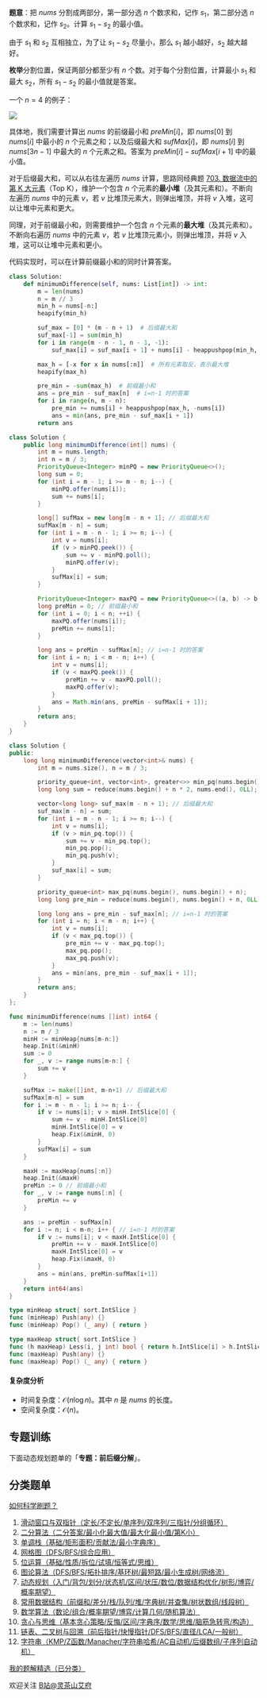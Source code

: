 **题意**：把 $\textit{nums}$ 分割成两部分，第一部分选 $n$ 个数求和，记作 $s_1$，第二部分选 $n$ 个数求和，记作 $s_2$。计算 $s_1-s_2$ 的最小值。

由于 $s_1$ 和 $s_2$ 互相独立，为了让 $s_1-s_2$ 尽量小，那么 $s_1$ 越小越好，$s_2$ 越大越好。

**枚举**分割位置，保证两部分都至少有 $n$ 个数。对于每个分割位置，计算最小 $s_1$ 和最大 $s_2$，所有 $s_1-s_2$ 的最小值就是答案。

一个 $n=4$ 的例子：

![](https://pic.leetcode-cn.com/1644495549-IzYFpw-LC2163.drawio.png)

具体地，我们需要计算出 $\textit{nums}$ 的前缀最小和 $\textit{preMin}[i]$，即 $\textit{nums}[0]$ 到 $\textit{nums}[i]$ 中最小的 $n$ 个元素之和；以及后缀最大和 $\textit{sufMax}[i]$，即 $\textit{nums}[i]$ 到 $\textit{nums}[3n-1]$ 中最大的 $n$ 个元素之和。答案为 $\textit{preMin}[i]-\textit{sufMax}[i+1]$ 中的最小值。

对于后缀最大和，可以从右往左遍历 $\textit{nums}$ 计算，思路同经典题 [703. 数据流中的第 K 大元素](https://leetcode.cn/problems/kth-largest-element-in-a-stream/)（Top K），维护一个包含 $n$ 个元素的**最小堆**（及其元素和）。不断向左遍历 $\textit{nums}$ 中的元素 $v$，若 $v$ 比堆顶元素大，则弹出堆顶，并将 $v$ 入堆，这可以让堆中元素和更大。

同理，对于前缀最小和，则需要维护一个包含 $n$ 个元素的**最大堆**（及其元素和）。不断向右遍历 $\textit{nums}$ 中的元素 $v$，若 $v$ 比堆顶元素小，则弹出堆顶，并将 $v$ 入堆，这可以让堆中元素和更小。

代码实现时，可以在计算前缀最小和的同时计算答案。

```py [sol-Python3]
class Solution:
    def minimumDifference(self, nums: List[int]) -> int:
        m = len(nums)
        n = m // 3
        min_h = nums[-n:]
        heapify(min_h)

        suf_max = [0] * (m - n + 1)  # 后缀最大和
        suf_max[-1] = sum(min_h)
        for i in range(m - n - 1, n - 1, -1):
            suf_max[i] = suf_max[i + 1] + nums[i] - heappushpop(min_h, nums[i])

        max_h = [-x for x in nums[:n]]  # 所有元素取反，表示最大堆
        heapify(max_h)

        pre_min = -sum(max_h)  # 前缀最小和
        ans = pre_min - suf_max[n]  # i=n-1 时的答案
        for i in range(n, m - n):
            pre_min += nums[i] + heappushpop(max_h, -nums[i])
            ans = min(ans, pre_min - suf_max[i + 1])
        return ans
```

```java [sol-Java]
class Solution {
    public long minimumDifference(int[] nums) {
        int m = nums.length;
        int n = m / 3;
        PriorityQueue<Integer> minPQ = new PriorityQueue<>();
        long sum = 0;
        for (int i = m - 1; i >= m - n; i--) {
            minPQ.offer(nums[i]);
            sum += nums[i];
        }

        long[] sufMax = new long[m - n + 1]; // 后缀最大和
        sufMax[m - n] = sum;
        for (int i = m - n - 1; i >= n; i--) {
            int v = nums[i];
            if (v > minPQ.peek()) {
                sum += v - minPQ.poll();
                minPQ.offer(v);
            }
            sufMax[i] = sum;
        }

        PriorityQueue<Integer> maxPQ = new PriorityQueue<>((a, b) -> b - a);
        long preMin = 0; // 前缀最小和
        for (int i = 0; i < n; ++i) {
            maxPQ.offer(nums[i]);
            preMin += nums[i];
        }

        long ans = preMin - sufMax[n]; // i=n-1 时的答案
        for (int i = n; i < m - n; i++) {
            int v = nums[i];
            if (v < maxPQ.peek()) {
                preMin += v - maxPQ.poll();
                maxPQ.offer(v);
            }
            ans = Math.min(ans, preMin - sufMax[i + 1]);
        }
        return ans;
    }
}
```

```cpp [sol-C++]
class Solution {
public:
    long long minimumDifference(vector<int>& nums) {
        int m = nums.size(), n = m / 3;

        priority_queue<int, vector<int>, greater<>> min_pq(nums.begin() + n * 2, nums.end());
        long long sum = reduce(nums.begin() + n * 2, nums.end(), 0LL);

        vector<long long> suf_max(m - n + 1); // 后缀最大和
        suf_max[m - n] = sum;
        for (int i = m - n - 1; i >= n; i--) {
            int v = nums[i];
            if (v > min_pq.top()) {
                sum += v - min_pq.top();
                min_pq.pop();
                min_pq.push(v);
            }
            suf_max[i] = sum;
        }

        priority_queue<int> max_pq(nums.begin(), nums.begin() + n);
        long long pre_min = reduce(nums.begin(), nums.begin() + n, 0LL); // 前缀最小和

        long long ans = pre_min - suf_max[n]; // i=n-1 时的答案
        for (int i = n; i < m - n; i++) {
            int v = nums[i];
            if (v < max_pq.top()) {
                pre_min += v - max_pq.top();
                max_pq.pop();
                max_pq.push(v);
            }
            ans = min(ans, pre_min - suf_max[i + 1]);
        }
        return ans;
    }
};
```

```go [sol-Go]
func minimumDifference(nums []int) int64 {
	m := len(nums)
	n := m / 3
	minH := minHeap{nums[m-n:]}
	heap.Init(&minH)
	sum := 0
	for _, v := range nums[m-n:] {
		sum += v
	}

	sufMax := make([]int, m-n+1) // 后缀最大和
	sufMax[m-n] = sum
	for i := m - n - 1; i >= n; i-- {
		if v := nums[i]; v > minH.IntSlice[0] {
			sum += v - minH.IntSlice[0]
			minH.IntSlice[0] = v
			heap.Fix(&minH, 0)
		}
		sufMax[i] = sum
	}

	maxH := maxHeap{nums[:n]}
	heap.Init(&maxH)
	preMin := 0 // 前缀最小和
	for _, v := range nums[:n] {
		preMin += v
	}

	ans := preMin - sufMax[n]
	for i := n; i < m-n; i++ { // i=n-1 时的答案
		if v := nums[i]; v < maxH.IntSlice[0] {
			preMin += v - maxH.IntSlice[0]
			maxH.IntSlice[0] = v
			heap.Fix(&maxH, 0)
		}
		ans = min(ans, preMin-sufMax[i+1])
	}
	return int64(ans)
}

type minHeap struct{ sort.IntSlice }
func (minHeap) Push(any) {}
func (minHeap) Pop() (_ any) { return }

type maxHeap struct{ sort.IntSlice }
func (h maxHeap) Less(i, j int) bool { return h.IntSlice[i] > h.IntSlice[j] }
func (maxHeap) Push(any) {}
func (maxHeap) Pop() (_ any) { return }
```

#### 复杂度分析

- 时间复杂度：$\mathcal{O}(n\log n)$。其中 $n$ 是 $\textit{nums}$ 的长度。
- 空间复杂度：$\mathcal{O}(n)$。

## 专题训练

下面动态规划题单的「**专题：前后缀分解**」。

## 分类题单

[如何科学刷题？](https://leetcode.cn/circle/discuss/RvFUtj/)

1. [滑动窗口与双指针（定长/不定长/单序列/双序列/三指针/分组循环）](https://leetcode.cn/circle/discuss/0viNMK/)
2. [二分算法（二分答案/最小化最大值/最大化最小值/第K小）](https://leetcode.cn/circle/discuss/SqopEo/)
3. [单调栈（基础/矩形面积/贡献法/最小字典序）](https://leetcode.cn/circle/discuss/9oZFK9/)
4. [网格图（DFS/BFS/综合应用）](https://leetcode.cn/circle/discuss/YiXPXW/)
5. [位运算（基础/性质/拆位/试填/恒等式/思维）](https://leetcode.cn/circle/discuss/dHn9Vk/)
6. [图论算法（DFS/BFS/拓扑排序/基环树/最短路/最小生成树/网络流）](https://leetcode.cn/circle/discuss/01LUak/)
7. [动态规划（入门/背包/划分/状态机/区间/状压/数位/数据结构优化/树形/博弈/概率期望）](https://leetcode.cn/circle/discuss/tXLS3i/)
8. [常用数据结构（前缀和/差分/栈/队列/堆/字典树/并查集/树状数组/线段树）](https://leetcode.cn/circle/discuss/mOr1u6/)
9. [数学算法（数论/组合/概率期望/博弈/计算几何/随机算法）](https://leetcode.cn/circle/discuss/IYT3ss/)
10. [贪心与思维（基本贪心策略/反悔/区间/字典序/数学/思维/脑筋急转弯/构造）](https://leetcode.cn/circle/discuss/g6KTKL/)
11. [链表、二叉树与回溯（前后指针/快慢指针/DFS/BFS/直径/LCA/一般树）](https://leetcode.cn/circle/discuss/K0n2gO/)
12. [字符串（KMP/Z函数/Manacher/字符串哈希/AC自动机/后缀数组/子序列自动机）](https://leetcode.cn/circle/discuss/SJFwQI/)

[我的题解精选（已分类）](https://github.com/EndlessCheng/codeforces-go/blob/master/leetcode/SOLUTIONS.md)

欢迎关注 [B站@灵茶山艾府](https://space.bilibili.com/206214)
